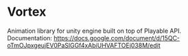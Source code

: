 # Vortex
Animation library for unity engine built on top of Playable API. Documentation: https://docs.google.com/document/d/15QC-oTmOJpxgeujEV0PaSlGGf4xAbiUHVAFTOEj038M/edit
